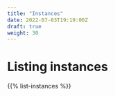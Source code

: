 ```yaml
---
title: "Instances"
date: 2022-07-03T19:19:00Z
draft: true
weight: 30
---
```

# Listing instances

{{% list-instances %}}

